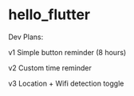 # hello_flutter

Dev Plans:

v1 Simple button reminder (8 hours)

v2 Custom time reminder

v3 Location + Wifi detection toggle

